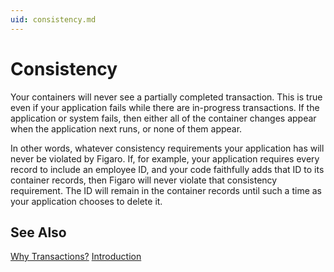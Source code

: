 ```yaml
---
uid: consistency.md
---
```


# Consistency

Your containers will never see a partially completed transaction. This is true even if your application fails while there are in-progress transactions. If the application or system fails, then either all of the container changes appear when the application next runs, or none of them appear.


In other words, whatever consistency requirements your application has will never be violated by Figaro. If, for example, your application requires every record to include an employee ID, and your code faithfully adds that ID to its container records, then Figaro will never violate that consistency requirement. The ID will remain in the container records until such a time as your application chooses to delete it.



## See Also

[Why Transactions?](xref:why-transactions.md)
[Introduction](xref:introduction.md)
